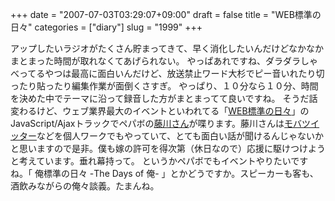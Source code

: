 +++
date = "2007-07-03T03:29:07+09:00"
draft = false
title = "WEB標準の日々"
categories = ["diary"]
slug = "1999"
+++

アップしたいラジオがたくさん貯まってきて、早く消化したいんだけどなかなかまとまった時間が取れなくてあげられない。
やっぱあれですね、ダラダラしゃべってるやつは最高に面白いんだけど、放送禁止ワード大杉でピー音いれたり切ったり貼ったり編集作業が面倒くさすぎ。
やっぱり、１０分なら１０分、時間を決めた中でテーマに沿って録音した方がまとまってて良いですね。
そうだ話変わるけど、ウェブ業界最大のイベントといわれてる「<a href="http://days2007.cssnite.jp/" target="_blank">WEB標準の日々</a>」のJavaScript/Ajaxトラックでペパボの<a href="http://www.milkstand.net/fsgarage/" target="_blank">藤川さん</a>が喋ります。藤川さんは<a href="http://tw.f-shin.net/" target="_blank">モバツイッター</a>などを個人ワークでもやっていて、とても面白い話が聞けるんじゃないかと思いますので是非。僕も嫁の許可を得次第（休日なので）応援に駆けつけようと考えています。垂れ幕持って。
というかペパボでもイベントやりたいですね。「 俺標準の日々 -The Days of 俺- 」とかどうですか。スピーカーも客も、酒飲みながらの俺々談義。たまんね。
